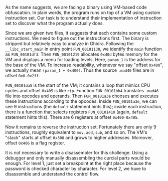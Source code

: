 As the name suggests, we are facing a binary using VM-based code obfuscation. In plain words, the program runs on top of a VM using custom instruction set. Our task is to understand their implementation of instruction set to discover what the program actually does. 

Since we are given two files, it suggests that each contains some custom instructions. We need to figure out the instructions first. The binary is stripped but relatively easy to analyze in Ghidra. Following the `__libc_start_main` in entry point `FUN_00101130`, we identify the `main` function as `FUN_00101df3`. Then `FUN_00101219` allocates `0x40d` bytes memory for the VM and displays a menu for loading levels. Here, `param_1` is the address for the base of the VM. To increase readability, whenever we say "offset `0x400`", we actually mean `(param_1 + 0x400)`. Thus the source `.mad46` files are in offset `0x0-0x2ff`. 

`FUN_00101da5` is the start of the VM; it contains a loop that mimics CPU cycles and offset `0x405` is like `rip`. Function `FUN_00101bb4` translates `.mad46` file into opcodes and operands. Then `FUN_00101a3e` chooses and executes these instructions according to the opcodes. Inside `FUN_00101a3e`, we can see 9 instructions (the `default` statement hints this); inside each instruction, there is a function that selects registers `FUN_00101410` (again, `default` statement hints this). There are 6 registers at offset `0x400-0x405`. 

Now it remains to reverse the instruction set. Fortunately there are only 9 instructions, roughly equivalent to `mov`, `add`, `sub`, and so on. The VM's "stack" starts at offset `0x300` and grows to higher addresses. Moreover, offset `0x406` is a flag register. 

It is not necessary to write a disassembler for this challenge. Using a debugger and only manually disassembling the curcial parts would be enough. For level 1, just set a breakpoint at the right place because the password is checked character by character. For level 2, we have to disassemble and understand the control flow. 